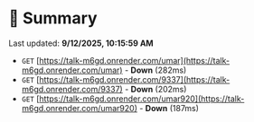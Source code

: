# 📖 Summary
Last updated: **9/12/2025, 10:15:59 AM**

- `GET` [https://talk-m6gd.onrender.com/umar](https://talk-m6gd.onrender.com/umar) - **Down** (282ms)
- `GET` [https://talk-m6gd.onrender.com/9337](https://talk-m6gd.onrender.com/9337) - **Down** (202ms)
- `GET` [https://talk-m6gd.onrender.com/umar920](https://talk-m6gd.onrender.com/umar920) - **Down** (187ms)
